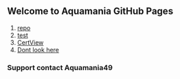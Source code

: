 


## Welcome to Aquamania GitHub Pages


1. [repo](/repo)
1. [test](/test)
1. [CertView](/CertView)
1. [Dont look here](https://Aquamania49.github.io/dont_look_here.html)
### Support contact Aquamania49
